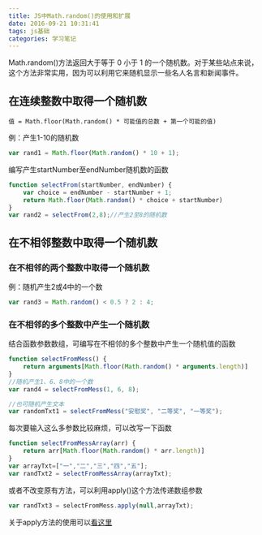 ```yaml
---
title: JS中Math.random()的使用和扩展
date: 2016-09-21 10:31:41
tags: js基础
categories: 学习笔记
---
```

Math.random()方法返回大于等于 0 小于 1 的一个随机数。对于某些站点来说，这个方法非常实用，因为可以利用它来随机显示一些名人名言和新闻事件。
## 在连续整数中取得一个随机数
```
值 = Math.floor(Math.random() * 可能值的总数 + 第一个可能的值)
```
例：产生1-10的随机数
```javascript
var rand1 = Math.floor(Math.random() * 10 + 1);
```

编写产生startNumber至endNumber随机数的函数
```javascript
function selectFrom(startNumber, endNumber) {
    var choice = endNumber - startNumber + 1;
    return Math.floor(Math.random() * choice + startNumber)
}
var rand2 = selectFrom(2,8);//产生2至8的随机数
```
## 在不相邻整数中取得一个随机数
### 在不相邻的两个整数中取得一个随机数
例：随机产生2或4中的一个数
```javascript
var rand3 = Math.random() < 0.5 ? 2 : 4;
```
### 在不相邻的多个整数中产生一个随机数
结合函数参数数组，可编写在不相邻的多个整数中产生一个随机值的函数
```javascript
function selectFromMess() {
    return arguments[Math.floor(Math.random() * arguments.length)]
}
//随机产生1、6、8中的一个数
var rand4 = selectFromMess(1, 6, 8);

//也可随机产生文本
var randomTxt1 = selectFromMess("安慰奖", "二等奖", "一等奖");
```
每次要输入这么多参数比较麻烦，可以改写一下函数
```javascript
function selectFromMessArray(arr) {
    return arr[Math.floor(Math.random() * arr.length)]
}
var arrayTxt=["一","二","三","四","五"];
var randTxt2 = selectFromMessArray(arrayTxt);
```
或者不改变原有方法，可以利用apply()这个方法传递数组参数
```javascript
var randTxt3 = selectFromMess.apply(null,arrayTxt);
```
关于apply方法的使用可以[看这里](http://www.cnblogs.com/delin/archive/2010/06/17/1759695.html)